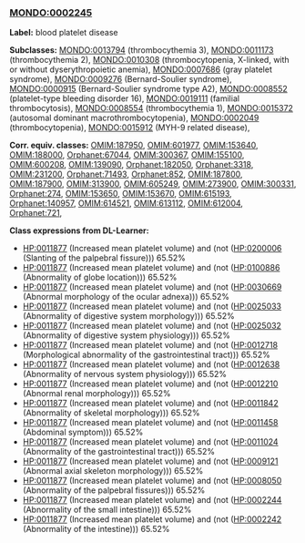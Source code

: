 
### [MONDO:0002245](http://purl.obolibrary.org/obo/MONDO_0002245)
**Label:** blood platelet disease

**Subclasses:** [MONDO:0013794](http://purl.obolibrary.org/obo/MONDO_0013794) (thrombocythemia 3), [MONDO:0011173](http://purl.obolibrary.org/obo/MONDO_0011173) (thrombocythemia 2), [MONDO:0010308](http://purl.obolibrary.org/obo/MONDO_0010308) (thrombocytopenia, X-linked, with or without dyserythropoietic anemia), [MONDO:0007686](http://purl.obolibrary.org/obo/MONDO_0007686) (gray platelet syndrome), [MONDO:0009276](http://purl.obolibrary.org/obo/MONDO_0009276) (Bernard-Soulier syndrome), [MONDO:0000915](http://purl.obolibrary.org/obo/MONDO_0000915) (Bernard-Soulier syndrome type A2), [MONDO:0008552](http://purl.obolibrary.org/obo/MONDO_0008552) (platelet-type bleeding disorder 16), [MONDO:0019111](http://purl.obolibrary.org/obo/MONDO_0019111) (familial thrombocytosis), [MONDO:0008554](http://purl.obolibrary.org/obo/MONDO_0008554) (thrombocythemia 1), [MONDO:0015372](http://purl.obolibrary.org/obo/MONDO_0015372) (autosomal dominant macrothrombocytopenia), [MONDO:0002049](http://purl.obolibrary.org/obo/MONDO_0002049) (thrombocytopenia), [MONDO:0015912](http://purl.obolibrary.org/obo/MONDO_0015912) (MYH-9 related disease), 

**Corr. equiv. classes:** [OMIM:187950](http://purl.obolibrary.org/obo/OMIM_187950), [OMIM:601977](http://purl.obolibrary.org/obo/OMIM_601977), [OMIM:153640](http://purl.obolibrary.org/obo/OMIM_153640), [OMIM:188000](http://purl.obolibrary.org/obo/OMIM_188000), [Orphanet:67044](http://www.orpha.net/ORDO/Orphanet_67044), [OMIM:300367](http://purl.obolibrary.org/obo/OMIM_300367), [OMIM:155100](http://purl.obolibrary.org/obo/OMIM_155100), [OMIM:600208](http://purl.obolibrary.org/obo/OMIM_600208), [OMIM:139090](http://purl.obolibrary.org/obo/OMIM_139090), [Orphanet:182050](http://www.orpha.net/ORDO/Orphanet_182050), [Orphanet:3318](http://www.orpha.net/ORDO/Orphanet_3318), [OMIM:231200](http://purl.obolibrary.org/obo/OMIM_231200), [Orphanet:71493](http://www.orpha.net/ORDO/Orphanet_71493), [Orphanet:852](http://www.orpha.net/ORDO/Orphanet_852), [OMIM:187800](http://purl.obolibrary.org/obo/OMIM_187800), [OMIM:187900](http://purl.obolibrary.org/obo/OMIM_187900), [OMIM:313900](http://purl.obolibrary.org/obo/OMIM_313900), [OMIM:605249](http://purl.obolibrary.org/obo/OMIM_605249), [OMIM:273900](http://purl.obolibrary.org/obo/OMIM_273900), [OMIM:300331](http://purl.obolibrary.org/obo/OMIM_300331), [Orphanet:274](http://www.orpha.net/ORDO/Orphanet_274), [OMIM:153650](http://purl.obolibrary.org/obo/OMIM_153650), [OMIM:153670](http://purl.obolibrary.org/obo/OMIM_153670), [OMIM:615193](http://purl.obolibrary.org/obo/OMIM_615193), [Orphanet:140957](http://www.orpha.net/ORDO/Orphanet_140957), [OMIM:614521](http://purl.obolibrary.org/obo/OMIM_614521), [OMIM:613112](http://purl.obolibrary.org/obo/OMIM_613112), [OMIM:612004](http://purl.obolibrary.org/obo/OMIM_612004), [Orphanet:721](http://www.orpha.net/ORDO/Orphanet_721), 

**Class expressions from DL-Learner:**

- [HP:0011877](http://purl.obolibrary.org/obo/HP_0011877) (Increased mean platelet volume) and (not ([HP:0200006](http://purl.obolibrary.org/obo/HP_0200006) (Slanting of the palpebral fissure))) 65.52%
- [HP:0011877](http://purl.obolibrary.org/obo/HP_0011877) (Increased mean platelet volume) and (not ([HP:0100886](http://purl.obolibrary.org/obo/HP_0100886) (Abnormality of globe location))) 65.52%
- [HP:0011877](http://purl.obolibrary.org/obo/HP_0011877) (Increased mean platelet volume) and (not ([HP:0030669](http://purl.obolibrary.org/obo/HP_0030669) (Abnormal morphology of the ocular adnexa))) 65.52%
- [HP:0011877](http://purl.obolibrary.org/obo/HP_0011877) (Increased mean platelet volume) and (not ([HP:0025033](http://purl.obolibrary.org/obo/HP_0025033) (Abnormality of digestive system morphology))) 65.52%
- [HP:0011877](http://purl.obolibrary.org/obo/HP_0011877) (Increased mean platelet volume) and (not ([HP:0025032](http://purl.obolibrary.org/obo/HP_0025032) (Abnormality of digestive system physiology))) 65.52%
- [HP:0011877](http://purl.obolibrary.org/obo/HP_0011877) (Increased mean platelet volume) and (not ([HP:0012718](http://purl.obolibrary.org/obo/HP_0012718) (Morphological abnormality of the gastrointestinal tract))) 65.52%
- [HP:0011877](http://purl.obolibrary.org/obo/HP_0011877) (Increased mean platelet volume) and (not ([HP:0012638](http://purl.obolibrary.org/obo/HP_0012638) (Abnormality of nervous system physiology))) 65.52%
- [HP:0011877](http://purl.obolibrary.org/obo/HP_0011877) (Increased mean platelet volume) and (not ([HP:0012210](http://purl.obolibrary.org/obo/HP_0012210) (Abnormal renal morphology))) 65.52%
- [HP:0011877](http://purl.obolibrary.org/obo/HP_0011877) (Increased mean platelet volume) and (not ([HP:0011842](http://purl.obolibrary.org/obo/HP_0011842) (Abnormality of skeletal morphology))) 65.52%
- [HP:0011877](http://purl.obolibrary.org/obo/HP_0011877) (Increased mean platelet volume) and (not ([HP:0011458](http://purl.obolibrary.org/obo/HP_0011458) (Abdominal symptom))) 65.52%
- [HP:0011877](http://purl.obolibrary.org/obo/HP_0011877) (Increased mean platelet volume) and (not ([HP:0011024](http://purl.obolibrary.org/obo/HP_0011024) (Abnormality of the gastrointestinal tract))) 65.52%
- [HP:0011877](http://purl.obolibrary.org/obo/HP_0011877) (Increased mean platelet volume) and (not ([HP:0009121](http://purl.obolibrary.org/obo/HP_0009121) (Abnormal axial skeleton morphology))) 65.52%
- [HP:0011877](http://purl.obolibrary.org/obo/HP_0011877) (Increased mean platelet volume) and (not ([HP:0008050](http://purl.obolibrary.org/obo/HP_0008050) (Abnormality of the palpebral fissures))) 65.52%
- [HP:0011877](http://purl.obolibrary.org/obo/HP_0011877) (Increased mean platelet volume) and (not ([HP:0002244](http://purl.obolibrary.org/obo/HP_0002244) (Abnormality of the small intestine))) 65.52%
- [HP:0011877](http://purl.obolibrary.org/obo/HP_0011877) (Increased mean platelet volume) and (not ([HP:0002242](http://purl.obolibrary.org/obo/HP_0002242) (Abnormality of the intestine))) 65.52%


